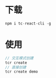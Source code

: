 # 下载
```javascript
npm i tc-react-cli -g
```

# 使用
```javascript
// 交互模式创建
tcr create
// 直接创建
tcr create demo
```